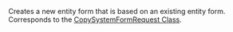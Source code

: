 Creates a new entity form that is based on an existing entity form.  
Corresponds to the [CopySystemFormRequest Class](https://msdn.microsoft.com/library/microsoft.crm.sdk.messages.copysystemformrequest.aspx).
